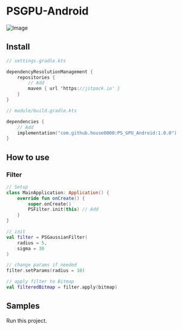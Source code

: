# PSGPU-Android

![Image](https://github.com/user-attachments/assets/42bafe6a-be0d-4b12-b48d-737e236873a3)

## Install

```kotlin :settings.gradle.kts
// settings.gradle.kts

dependencyResolutionManagement {
    repositories {
        // Add
        maven { url 'https://jitpack.io' }
    }
}
```

```kotlin :module/build.gradle.kts
// module/build.gradle.kts

dependencies {
    // Add
    implementation("com.github.house0000:PS_GPU_Android:1.0.0")
}
```

## How to use

### Filter

```kotlin
// Setup
class MainApplication: Application() {
    override fun onCreate() {
        super.onCreate()
        PSFilter.init(this) // Add
    }
}
```


```kotlin
// init
val filter = PSGaussianFilter(
    radius = 5,
    sigma = 30
)

// change params if needed
filter.setParams(radius = 10)

// apply filter to Bitmap
val filteredBitmap = filter.apply(bitmap)

```

## Samples
Run this project.
